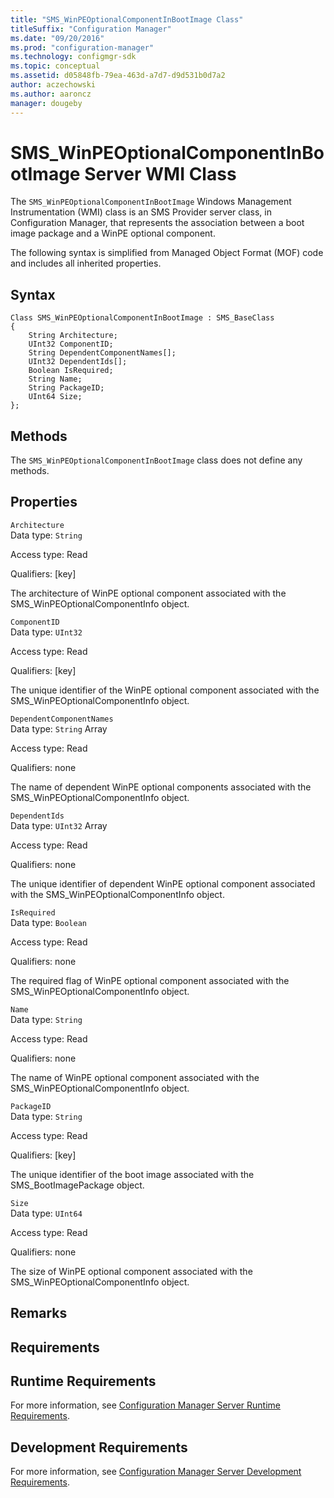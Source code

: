 ```yaml
---
title: "SMS_WinPEOptionalComponentInBootImage Class"
titleSuffix: "Configuration Manager"
ms.date: "09/20/2016"
ms.prod: "configuration-manager"
ms.technology: configmgr-sdk
ms.topic: conceptual
ms.assetid: d05848fb-79ea-463d-a7d7-d9d531b0d7a2
author: aczechowski
ms.author: aaroncz
manager: dougeby
---
```

# SMS_WinPEOptionalComponentInBootImage Server WMI Class
The `SMS_WinPEOptionalComponentInBootImage` Windows Management Instrumentation (WMI) class is an SMS Provider server class, in Configuration Manager, that represents the association between a boot image package and a WinPE optional component.  

 The following syntax is simplified from Managed Object Format (MOF) code and includes all inherited properties.  

## Syntax  

```  
Class SMS_WinPEOptionalComponentInBootImage : SMS_BaseClass  
{  
    String Architecture;  
    UInt32 ComponentID;  
    String DependentComponentNames[];  
    UInt32 DependentIds[];  
    Boolean IsRequired;  
    String Name;  
    String PackageID;  
    UInt64 Size;  
};  
```  

## Methods  
 The `SMS_WinPEOptionalComponentInBootImage` class does not define any methods.  

## Properties  
 `Architecture`  
 Data type: `String`  

 Access type: Read  

 Qualifiers: [key]  

 The architecture of WinPE optional component associated with the SMS_WinPEOptionalComponentInfo object.  

 `ComponentID`  
 Data type: `UInt32`  

 Access type: Read  

 Qualifiers: [key]  

 The unique identifier of the WinPE optional component associated with the SMS_WinPEOptionalComponentInfo object.  

 `DependentComponentNames`  
 Data type: `String` Array  

 Access type: Read  

 Qualifiers: none  

 The name of dependent WinPE optional components associated with the SMS_WinPEOptionalComponentInfo object.  

 `DependentIds`  
 Data type: `UInt32` Array  

 Access type: Read  

 Qualifiers: none  

 The unique identifier of dependent WinPE optional component associated with the SMS_WinPEOptionalComponentInfo object.  

 `IsRequired`  
 Data type: `Boolean`  

 Access type: Read  

 Qualifiers: none  

 The required flag of WinPE optional component associated with the SMS_WinPEOptionalComponentInfo object.  

 `Name`  
 Data type: `String`  

 Access type: Read  

 Qualifiers: none  

 The name of WinPE optional component associated with the SMS_WinPEOptionalComponentInfo object.  

 `PackageID`  
 Data type: `String`  

 Access type: Read  

 Qualifiers: [key]  

 The unique identifier of the boot image associated with the SMS_BootImagePackage object.  

 `Size`  
 Data type: `UInt64`  

 Access type: Read  

 Qualifiers: none  

 The size of WinPE optional component associated with the SMS_WinPEOptionalComponentInfo object.  

## Remarks  

## Requirements  

## Runtime Requirements  
 For more information, see [Configuration Manager Server Runtime Requirements](../../../develop/core/reqs/server-runtime-requirements.md).  

## Development Requirements  
 For more information, see [Configuration Manager Server Development Requirements](../../../develop/core/reqs/server-development-requirements.md).
